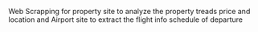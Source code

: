 Web Scrapping for property site to analyze the property treads price and location and Airport site to extract the flight info schedule of departure
